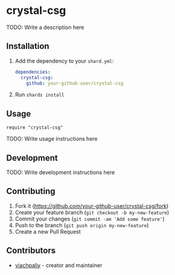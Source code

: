 # crystal-csg

TODO: Write a description here

## Installation

1. Add the dependency to your `shard.yml`:

   ```yaml
   dependencies:
     crystal-csg:
       github: your-github-user/crystal-csg
   ```

2. Run `shards install`

## Usage

```crystal
require "crystal-csg"
```

TODO: Write usage instructions here

## Development

TODO: Write development instructions here

## Contributing

1. Fork it (<https://github.com/your-github-user/crystal-csg/fork>)
2. Create your feature branch (`git checkout -b my-new-feature`)
3. Commit your changes (`git commit -am 'Add some feature'`)
4. Push to the branch (`git push origin my-new-feature`)
5. Create a new Pull Request

## Contributors

- [viachpaliy](https://github.com/your-github-user) - creator and maintainer

